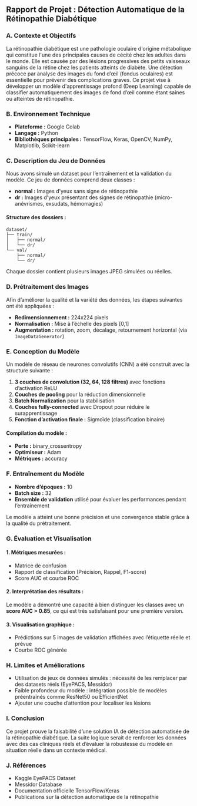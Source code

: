 ## Rapport de Projet : Détection Automatique de la Rétinopathie Diabétique

### A. Contexte et Objectifs

La rétinopathie diabétique est une pathologie oculaire d'origine métabolique qui constitue l'une des principales causes de cécité chez les adultes dans le monde. Elle est causée par des lésions progressives des petits vaisseaux sanguins de la rétine chez les patients atteints de diabète. Une détection précoce par analyse des images du fond d’œil (fondus oculaires) est essentielle pour prévenir des complications graves. Ce projet vise à développer un modèle d'apprentissage profond (Deep Learning) capable de classifier automatiquement des images de fond d’œil comme étant saines ou atteintes de rétinopathie.

### B. Environnement Technique

- **Plateforme :** Google Colab
- **Langage :** Python
- **Bibliothèques principales :** TensorFlow, Keras, OpenCV, NumPy, Matplotlib, Scikit-learn

### C. Description du Jeu de Données

Nous avons simulé un dataset pour l’entraînement et la validation du modèle. Ce jeu de données comprend deux classes :

- **normal :** Images d’yeux sans signe de rétinopathie
- **dr :** Images d’yeux présentant des signes de rétinopathie (micro-anévrismes, exsudats, hémorragies)

#### Structure des dossiers :

```
dataset/
├── train/
│   ├── normal/
│   └── dr/
└── val/
    ├── normal/
    └── dr/
```

Chaque dossier contient plusieurs images JPEG simulées ou réelles.

### D. Prétraitement des Images

Afin d’améliorer la qualité et la variété des données, les étapes suivantes ont été appliquées :

- **Redimensionnement :** 224x224 pixels
- **Normalisation :** Mise à l’échelle des pixels [0,1]
- **Augmentation :** rotation, zoom, décalage, retournement horizontal (via `ImageDataGenerator`)

### E. Conception du Modèle

Un modèle de réseau de neurones convolutifs (CNN) a été construit avec la structure suivante :

1. **3 couches de convolution (32, 64, 128 filtres)** avec fonctions d’activation ReLU
2. **Couches de pooling** pour la réduction dimensionnelle
3. **Batch Normalization** pour la stabilisation
4. **Couches fully-connected** avec Dropout pour réduire le surapprentissage
5. **Fonction d’activation finale :** Sigmoïde (classification binaire)

#### Compilation du modèle :

- **Perte :** binary_crossentropy
- **Optimiseur :** Adam
- **Métriques :** accuracy

### F. Entraînement du Modèle

- **Nombre d’époques :** 10
- **Batch size :** 32
- **Ensemble de validation** utilisé pour évaluer les performances pendant l’entraînement

Le modèle a atteint une bonne précision et une convergence stable grâce à la qualité du prétraitement.

### G. Évaluation et Visualisation

#### 1. **Métriques mesurées :**

- Matrice de confusion
- Rapport de classification (Précision, Rappel, F1-score)
- Score AUC et courbe ROC

#### 2. **Interprétation des résultats :**

Le modèle a démontré une capacité à bien distinguer les classes avec un **score AUC > 0.85**, ce qui est très satisfaisant pour une première version.

#### 3. **Visualisation graphique :**

- Prédictions sur 5 images de validation affichées avec l’étiquette réelle et prévue
- Courbe ROC générée

### H. Limites et Améliorations

- Utilisation de jeux de données simulés : nécessité de les remplacer par des datasets réels (EyePACS, Messidor)
- Faible profondeur du modèle : intégration possible de modèles préentraînés comme ResNet50 ou EfficientNet
- Ajouter une couche d’attention pour localiser les lésions

### I. Conclusion

Ce projet prouve la faisabilité d’une solution IA de détection automatisée de la rétinopathie diabétique. La suite logique serait de renforcer les données avec des cas cliniques réels et d’évaluer la robustesse du modèle en situation réelle dans un contexte médical.

### J. Références

- Kaggle EyePACS Dataset
- Messidor Database
- Documentation officielle TensorFlow/Keras
- Publications sur la détection automatique de la rétinopathie
